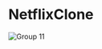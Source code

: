 # NetflixClone
![Group 11](https://user-images.githubusercontent.com/43992376/72347918-3b199180-36ea-11ea-91f0-ea883274ae86.png)
